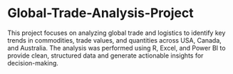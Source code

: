 # Global-Trade-Analysis-Project
This project focuses on analyzing global trade and logistics to identify key trends in commodities, trade values, and quantities across USA, Canada, and Australia. The analysis was performed using R, Excel, and Power BI to provide clean, structured data and generate actionable insights for decision-making.
